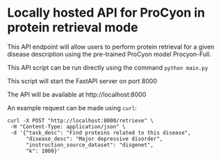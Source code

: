 # Locally hosted API for ProCyon in protein retrieval mode


This API endpoint will allow users to perform protein retrieval for a given disease description using the 
    pre-trained ProCyon model Procyon-Full.

This API script can be run directly using the command `python main.py`

This script will start the FastAPI server on port 8000

The API will be available at http://localhost:8000

An example request can be made using `curl`:

```
curl -X POST "http://localhost:8000/retrieve" \
 -H "Content-Type: application/json" \
 -d '{"task_desc": "Find proteins related to this disease", 
      "disease_desc": "Major depressive disorder",
      "instruction_source_dataset": "disgenet",
      "k": 1000}'
```

